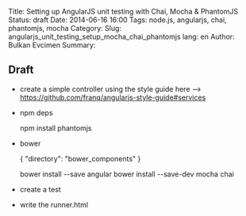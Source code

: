 Title: Setting up AngularJS unit testing with Chai, Mocha & PhantomJS
Status: draft
Date: 2014-06-16 16:00
Tags: node.js, angularjs, chai, phantomjs, mocha
Category: 
Slug: angularjs_unit_testing_setup_mocha_chai_phantomjs
lang: en
Author: Bulkan Evcimen
Summary:


## Draft

* create a simple controller using the style guide here --> https://github.com/franq/angularjs-style-guide#services
* npm deps

    npm install phantomjs

* bower 


    {
        "directory": "bower_components"
    }


    bower install --save angular
    bower install --save-dev mocha chai

* create a test
* write the runner.html
